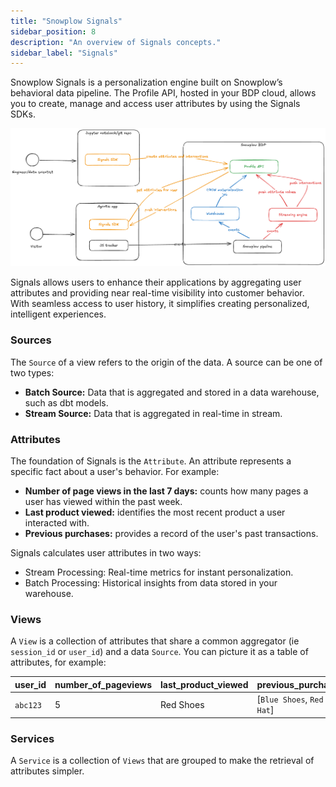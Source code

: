 ```yaml
---
title: "Snowplow Signals"
sidebar_position: 8
description: "An overview of Signals concepts."
sidebar_label: "Signals"
---
```


Snowplow Signals is a personalization engine built on Snowplow’s behavioral data pipeline. The Profile API, hosted in your BDP cloud, allows you to create, manage and access user attributes by using the Signals SDKs.

![](./images/signals.png)

Signals allows users to enhance their applications by aggregating user attributes and providing near real-time visibility into customer behavior. With seamless access to user history, it simplifies creating personalized, intelligent experiences.

### Sources

The `Source` of a view refers to the origin of the data. A source can be one of two types:

- **Batch Source:** Data that is aggregated and stored in a data warehouse, such as dbt models.
- **Stream Source:** Data that is aggregated in real-time in stream.


### Attributes

The foundation of Signals is the `Attribute`. An attribute represents a specific fact about a user's behavior. For example:

- **Number of page views in the last 7 days:** counts how many pages a user has viewed within the past week.
- **Last product viewed:** identifies the most recent product a user interacted with.
- **Previous purchases:** provides a record of the user's past transactions.

Signals calculates user attributes in two ways:

- Stream Processing: Real-time metrics for instant personalization.
- Batch Processing: Historical insights from data stored in your warehouse.

### Views

A `View` is a collection of attributes that share a common aggregator (ie `session_id` or `user_id`) and a data `Source`. You can picture it as a table of attributes, for example:

| user_id | number_of_pageviews | last_product_viewed |  previous_purchases |
|---------|---------------------|---------------------|---------------------|
| `abc123`| 5                   |     Red Shoes       |[`Blue Shoes`, `Red Hat`]|


### Services

A `Service` is a collection of `Views` that are grouped to make the retrieval of attributes simpler. 

